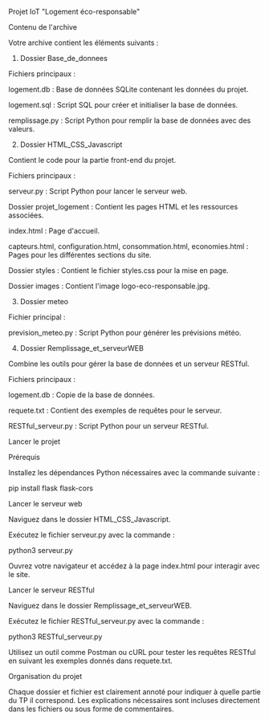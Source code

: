 Projet IoT "Logement éco-responsable"

Contenu de l'archive

Votre archive contient les éléments suivants :

1. Dossier Base_de_donnees

Fichiers principaux :

logement.db : Base de données SQLite contenant les données du projet.

logement.sql : Script SQL pour créer et initialiser la base de données.

remplissage.py : Script Python pour remplir la base de données avec des valeurs.

2. Dossier HTML_CSS_Javascript

Contient le code pour la partie front-end du projet.

Fichiers principaux :

serveur.py : Script Python pour lancer le serveur web.

Dossier projet_logement : Contient les pages HTML et les ressources associées.

index.html : Page d'accueil.

capteurs.html, configuration.html, consommation.html, economies.html : Pages pour les différentes sections du site.

Dossier styles : Contient le fichier styles.css pour la mise en page.

Dossier images : Contient l'image logo-eco-responsable.jpg.

3. Dossier meteo

Fichier principal :

prevision_meteo.py : Script Python pour générer les prévisions météo.

4. Dossier Remplissage_et_serveurWEB

Combine les outils pour gérer la base de données et un serveur RESTful.

Fichiers principaux :

logement.db : Copie de la base de données.

requete.txt : Contient des exemples de requêtes pour le serveur.

RESTful_serveur.py : Script Python pour un serveur RESTful.

Lancer le projet

Prérequis

Installez les dépendances Python nécessaires avec la commande suivante :

pip install flask flask-cors

Lancer le serveur web

Naviguez dans le dossier HTML_CSS_Javascript.

Exécutez le fichier serveur.py avec la commande :

python3 serveur.py

Ouvrez votre navigateur et accédez à la page index.html pour interagir avec le site.

Lancer le serveur RESTful

Naviguez dans le dossier Remplissage_et_serveurWEB.

Exécutez le fichier RESTful_serveur.py avec la commande :

python3 RESTful_serveur.py

Utilisez un outil comme Postman ou cURL pour tester les requêtes RESTful en suivant les exemples donnés dans requete.txt.

Organisation du projet

Chaque dossier et fichier est clairement annoté pour indiquer à quelle partie du TP il correspond. Les explications nécessaires sont incluses directement dans les fichiers ou sous forme de commentaires.

